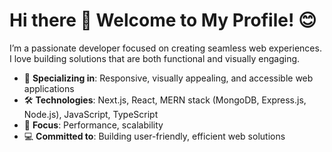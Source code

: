 Hi there 👋 Welcome to My Profile! 😊
===================================
I’m a passionate developer focused on creating seamless web experiences.  
I love building solutions that are both functional and visually engaging.

- 🚀 **Specializing in**: Responsive, visually appealing, and accessible web applications  
- 🛠️ **Technologies**: Next.js, React, MERN stack (MongoDB, Express.js, Node.js), JavaScript, TypeScript  
- 🌱 **Focus**: Performance, scalability  
- 💻 **Committed to**: Building user-friendly, efficient web solutions
